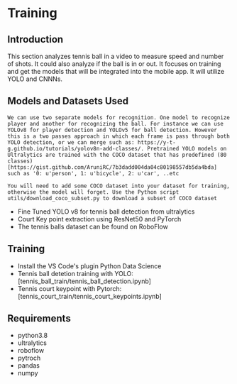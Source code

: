 
# Training

## Introduction
This section analyzes tennis ball in a video to measure speed and number of shots. It could also analyze if the ball is in or out. It focuses on training and get the models that will be integrated into the mobile app. It will utilize YOLO and CNNNs. 

## Models and Datasets Used
    We can use two separate models for recognition. One model to recognize player and another for recognizing the ball. For instance we can use YOLOv8 for player detection and YOLOv5 for ball detection. However this is a two passes approach in which each frame is pass through both YOLO detection, or we can merge such as: https://y-t-g.github.io/tutorials/yolov8n-add-classes/. Pretrained YOLO models on Ultralytics are trained with the COCO dataset that has predefined (80 classes)[https://gist.github.com/AruniRC/7b3dadd004da04c80198557db5da4bda] such as '0: u'person', 1: u'bicycle', 2: u'car', ..etc

    You will need to add some COCO dataset into your dataset for training, otherwise the model will forget. Use the Python script utils/download_coco_subset.py to download a subset of COCO dataset

* Fine Tuned YOLO v8 for tennis ball detection from ultralytics
* Court Key point extraction using ResNet50 and PyTorch
* The tennis balls dataset can be found on RoboFlow

## Training
* Install the VS Code's plugin Python Data Science
* Tennis ball detetion training with YOLO: [tennis_ball_train/tennis_ball_detection.ipynb]
* Tennis court keypoint with Pytorch: [tennis_court_train/tennis_court_keypoints.ipynb]

## Requirements
* python3.8
* ultralytics
* roboflow
* pytroch
* pandas
* numpy 
